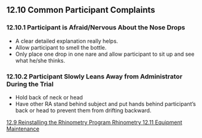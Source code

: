 ## 12.10 Common Participant Complaints

### 12.10.1 Participant is Afraid/Nervous About the Nose Drops

* A clear detailed explanation really helps.
* Allow participant to smell the bottle.
* Only place one drop in one nare and allow participant to sit up and see what he/she thinks.

### 12.10.2 Participant Slowly Leans Away from Administrator During the Trial

* Hold back of neck or head
* Have other RA stand behind subject and put hands behind participant’s back or head to prevent them from drifting backward.

<div class="center">
<div class="btn-group">
  <a href=":pages_path:/manuals/rhinometry/12-09-reinstalling-rhino-program.md" class="btn btn-default">
    <span class="glyphicon glyphicon-chevron-left"></span>
    12.9 Reinstalling the Rhinometry Program
  </a>

  <a href=":pages_path:/manuals/rhinometry" class="btn btn-default">
    <span class="glyphicon glyphicon-chevron-up"></span>
    Rhinometry
  </a>

  <a href=":pages_path:/manuals/rhinometry/12-11-01-wave-pieces.md" class="btn btn-success">
    12.11 Equipment Maintenance
    <span class="glyphicon glyphicon-chevron-right"></span>
  </a>
</div>
</div>

